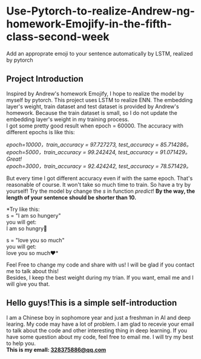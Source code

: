# Use-Pytorch-to-realize-Andrew-ng-homework-Emojify-in-the-fifth-class-second-week
Add an approprate emoji to your sentence automatically by LSTM, realized by pytorch

## Project Introduction
Inspired by Andrew's homework Emojify, I hope to realize the model by myself by pytorch. 
This project uses LSTM to realize ENN. The embedding layer's weight, train dataset and test dataset is provided by Andrew's homework. 
Because the train dataset is small, so I do not update the embedding layer's weight in my training process.  
I got some pretty good result when epoch = 60000. The accuracy with different epochs is like this:    
  
*epoch=10000，train_accuracy = 97.727273, test_accuracy = 85.714286。  
epoch=5000，train_accuracy = 99.242424, test_accuracy = 91.071429。Great!  
epoch=3000，train_accuracy = 92.424242, test_accuracy = 78.571429。*
  
But every time I got different accuracy even if with the same epoch. That's reasonable of course. It won't take so much time to train. So have a try by yourself!
Try the model by change the *s* in function *predict*! **By the way, the length of your sentence should be shorter than 10.**
  
*Try like this:  
s = "I am so hungery"  
you will get:  
I am so hungry🍴  

s = "love you so much"  
you will get:  
love you so much❤️* 
  
Feel Free to change my code and share with us! I will be glad if you contact me to talk about this!  
Besides, I keep the best weight during my trian. If you want, email me and I will give you that.  

## Hello guys!This is a simple self-introduction
I am a Chinese boy in sophomore year and just a freshman in AI and deep learing. My code may have  a lot of problem. I am glad to recevie your email to talk about the code and other interesting thing in deep learning. If you have some question about my code, feel free to email me. I will try my best to help you.  
**This is my emall: 328375886@qq.com**

